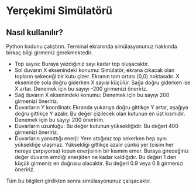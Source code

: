 # Yerçekimi Simülatörü
## Nasıl kullanılır?
Python kodunu çalıştırın. Terminal ekranında simülasyonunuz hakkında birkaç bilgi girmeniz gerekmektedir.
* Top sayısı: Buraya yazdığınız sayı kadar top oluşacaktır.
* Sol duvarın X eksenindeki konumu: Simülatör, ekrana çıkacak olan topların sekeceği bir kutu çizer. Ekranın tam ortası (0,0) noktasıdır. X ekseninde sola doğru giderken X sayısı küçülür. Sağa doğru giderken ise X artar. Denemek için bu sayıyı -200 girmenizi öneririz.
* Sağ duvarın X eksenindeki konumu: Denemek için bu sayıyı 200 girmenizi öneririz.
* Duvarların Y koordinatı: Ekranda yukarıya doğru gittikçe Y artar, aşağıya doğru gittikçe Y azalır. Bu değer çizilecek olan kutunun en üst kısmıdır. Denemek için bu sayıyı 200 öneririm.
* Duvarların uzunluğu: Bu değer kutunun yüksekliğidir. Bu değeri 400 girmenizi öneririz.
* Duvarların yansıttığı enerji: Yere attığınız top sekerken hep aynı yüksekliğe ulaşmaz. Yüksekliği gittikçe azalır çünkü yer (cisim her nereye çarpıyorsa) topun enerjisinin bir kısmını emer. Buraya gireceğiniz değer duvarın emdiği enerjiden ne kadar kaldığıdır. Bu değeri 1 den küçük girmeniz en doğrusu olacaktır. Bu değeri 0.9 veya 0.8 girmenizi öneririz.

Tüm bu bilgileri girdikten sonra simülasyonunuz çalışacaktır.
